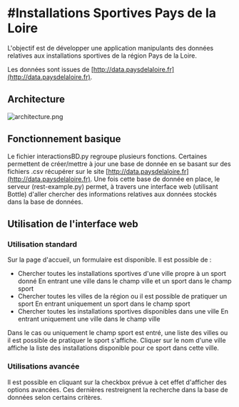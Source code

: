 #Installations Sportives Pays de la Loire 
========

L'objectif est de développer une application manipulants des données relatives aux installations sportives de la région Pays de la Loire.

Les données sont issues de [http://data.paysdelaloire.fr](http://data.paysdelaloire.fr).

## Architecture

![architecture.png](images/architecture.png)

## Fonctionnement basique

Le fichier interactionsBD.py regroupe plusieurs fonctions.
Certaines permettent de créer/mettre à jour une base de donnée en se basant sur des fichiers .csv récupérer sur le site [http://data.paysdelaloire.fr](http://data.paysdelaloire.fr).
Une fois cette base de donnée en place, le serveur (rest-example.py) permet, à travers une interface web (utilisant Bottle) d'aller chercher des informations relatives aux données stockés dans la base de données.

## Utilisation de l'interface web

### Utilisation standard

Sur la page d'accueil, un formulaire est disponible. Il est possible de : 

- Chercher toutes les installations sportives d'une ville propre à un sport donné
	En entrant une ville dans le champ ville et un sport dans le champ sport
- Chercher toutes les villes de la région ou il est possible de pratiquer un sport
	En entrant uniquement un sport dans le champ sport
- Chercher toutes les installations sportives disponibles dans une ville
	En entrant uniquement une ville dans le champ ville

Dans le cas ou uniquement le champ sport est entré, une liste des villes ou il est possible de pratiquer le sport s'affiche. Cliquer sur le nom d'une ville affiche la liste des installations disponible pour ce sport dans cette ville.

### Utilisations avancée

Il est possible en cliquant sur la checkbox prévue à cet effet d'afficher des options avancées.
Ces dernières restreignent la recherche dans la base de données selon certains critères.
